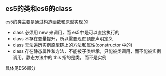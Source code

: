 ## es5的类和es6的class
es5的类主要是通过构造函数和原型实现的

- class 必须用 new 来调用，而 es5中是可以直接执行的
- class 不存在变量提升，所以需要现在顶部声明定义
- class 无法遍历实例原型链上的方法和属性(constructor 中的)
- class 存在静态属性和方法，不能被子类继承，只能被类调用，而不能被实例调用。静态方法中的 this 指的是类，而不是实例
  
具体见ES6部分